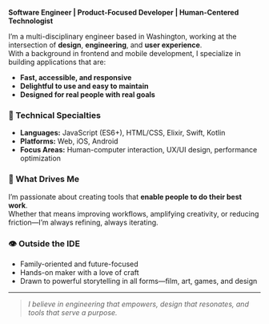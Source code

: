 **Software Engineer | Product-Focused Developer | Human-Centered Technologist**

I’m a multi-disciplinary engineer based in Washington, working at the intersection of **design**, **engineering**, and **user experience**.  
With a background in frontend and mobile development, I specialize in building applications that are:

- **Fast, accessible, and responsive**
- **Delightful to use and easy to maintain**
- **Designed for real people with real goals**

### 🔧 Technical Specialties
- **Languages:** JavaScript (ES6+), HTML/CSS, Elixir, Swift, Kotlin  
- **Platforms:** Web, iOS, Android  
- **Focus Areas:** Human-computer interaction, UX/UI design, performance optimization

### 🎯 What Drives Me
I’m passionate about creating tools that **enable people to do their best work**.  
Whether that means improving workflows, amplifying creativity, or reducing friction—I’m always refining, always iterating.

### 👁️ Outside the IDE
- Family-oriented and future-focused  
- Hands-on maker with a love of craft  
- Drawn to powerful storytelling in all forms—film, art, games, and design

---

> *I believe in engineering that empowers, design that resonates, and tools that serve a purpose.*
